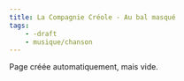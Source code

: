 ```yaml
---
title: La Compagnie Créole - Au bal masqué
tags:
    - -draft
    - musique/chanson
---
```


Page créée automatiquement, mais vide.
